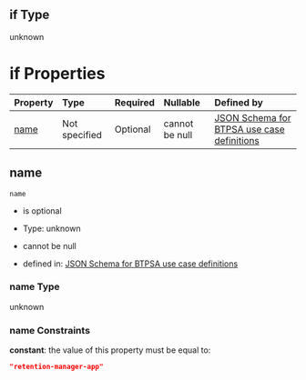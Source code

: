 ## if Type

unknown

# if Properties

| Property      | Type          | Required | Nullable       | Defined by                                                                                                                                                                                                        |
| :------------ | :------------ | :------- | :------------- | :---------------------------------------------------------------------------------------------------------------------------------------------------------------------------------------------------------------- |
| [name](#name) | Not specified | Optional | cannot be null | [JSON Schema for BTPSA use case definitions](btpsa-usecase-properties-services-items-allof-2-then-allof-43-if-properties-name.md "undefined#/properties/services/items/allOf/2/then/allOf/43/if/properties/name") |

## name



`name`

*   is optional

*   Type: unknown

*   cannot be null

*   defined in: [JSON Schema for BTPSA use case definitions](btpsa-usecase-properties-services-items-allof-2-then-allof-43-if-properties-name.md "undefined#/properties/services/items/allOf/2/then/allOf/43/if/properties/name")

### name Type

unknown

### name Constraints

**constant**: the value of this property must be equal to:

```json
"retention-manager-app"
```
